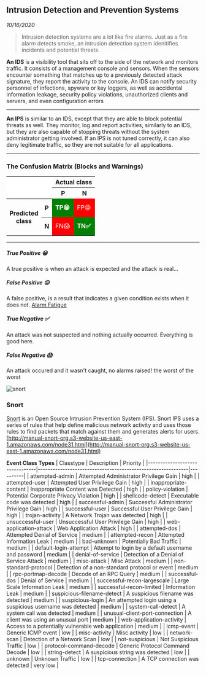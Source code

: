 Intrusion Detection and Prevention Systems
-----------
_10/16/2020_

> Intrusion detection systems are a lot like fire alarms. Just as a fire alarm detects smoke, an intrusion detection system idenitifies incidents and potential threats.

**An IDS** is a visibility tool that sits off to the side of the network and monitors traffic. It consists of a management console and sensors. When the sensors encounter something that matches up to a previously detected attack signature, they report the activity to the console. An IDS can notify security personnel of infections, spyware or key loggers, as well as accidental information leakage, security policy violations, unauthorized clients and servers, and even configuration errors

---

**An IPS** is similar to an IDS, except that they are able to block potential threats as well. They monitor, log and report activities, similarly to an IDS, but they are also capable of stopping threats without the system administrator getting involved. If an IPS is not tuned correctly, it can also deny legitimate traffic, so they are not suitable for all applications.

---

### The Confusion Matrix (Blocks and Warnings)

<table>
<tbody><tr>
<th style="background:white; border:none;" colspan="2" rowspan="2">
</th>
<th colspan="2" style="background:none;">Actual class
</th></tr>
<tr>
<th>P
</th>
<th>N
</th></tr>
<tr>
<th rowspan="2" style="height:6em;background:none;"><div>Predicted<br>class</div>
</th>
<th>P
</th>
<td style="background:green; color:white"><b>TP😁</b>
</td>
<td style="background:red; color:white">FP😒
</td></tr>
<tr>
<th>N
</th>
<td style="background:red; color:white">FN😱
</td>
<td style="background:green; color:white"><b>TN✅</b>
</td></tr>
</tbody></table>

---

##### True Positive 😁
A true positive is when an attack is expected and the attack is real...

##### False Positive 😒
A false positive, is a result that indicates a given condition exists when it does not. [Alarm Fatigue](https://en.wikipedia.org/wiki/Alarm_fatigue)

##### True Negative ✅
An attack was not suspected and nothing actually occurred. Everything is good here.

##### False Negative 😱
An attack occured and it wasn't caught, no alarms raised! the worst of the worst

![snort](https://snort.org/assets/SnortTM.png)
### Snort

[Snort](https://snort.org/) is an Open Source Intrusion Prevention System (IPS). Snort IPS uses a series of rules that help define malicious network activity and uses those rules to find packets that match against them and generates alerts for users.
[http://manual-snort-org.s3-website-us-east-1.amazonaws.com/node31.html](http://manual-snort-org.s3-website-us-east-1.amazonaws.com/node31.html)

**Event Class Types**
| Classtype                      | Description                                                 | Priority |
|--------------------------------|-------------------------------------------------------------|----------|
| attempted-admin                | Attempted Administrator Privilege Gain                      | high     |
| attempted-user                 | Attempted User Privilege Gain                               | high     |
| inappropriate-content          | Inappropriate Content was Detected                          | high     |
| policy-violation               | Potential Corporate Privacy Violation                       | high     |
| shellcode-detect               | Executable code was detected                                | high     |
| successful-admin               | Successful Administrator Privilege Gain                     | high     |
| successful-user                | Successful User Privilege Gain                              | high     |
| trojan-activity                | A Network Trojan was detected                               | high     |
| unsuccessful-user              | Unsuccessful User Privilege Gain                            | high     |
| web-application-attack         | Web Application Attack                                      | high     |
| attempted-dos                  | Attempted Denial of Service                                 | medium   |
| attempted-recon                | Attempted Information Leak                                  | medium   |
| bad-unknown                    | Potentially Bad Traffic                                     | medium   |
| default-login-attempt          | Attempt to login by a default username and password         | medium   |
| denial-of-service              | Detection of a Denial of Service Attack                     | medium   |
| misc-attack                    | Misc Attack                                                 | medium   |
| non-standard-protocol          | Detection of a non-standard protocol or event               | medium   |
| rpc-portmap-decode             | Decode of an RPC Query                                      | medium   |
| successful-dos                 | Denial of Service                                           | medium   |
| successful-recon-largescale    | Large Scale Information Leak                                | medium   |
| successful-recon-limited       | Information Leak                                            | medium   |
| suspicious-filename-detect     | A suspicious filename was detected                          | medium   |
| suspicious-login               | An attempted login using a suspicious username was detected | medium   |
| system-call-detect             | A system call was detected                                  | medium   |
| unusual-client-port-connection | A client was using an unusual port                          | medium   |
| web-application-activity       | Access to a potentially vulnerable web application          | medium   |
| icmp-event                     | Generic ICMP event                                          | low      |
| misc-activity                  | Misc activity                                               | low      |
| network-scan                   | Detection of a Network Scan                                 | low      |
| not-suspicious                 | Not Suspicious Traffic                                      | low      |
| protocol-command-decode        | Generic Protocol Command Decode                             | low      |
| string-detect                  | A suspicious string was detected                            | low      |
| unknown                        | Unknown Traffic                                             | low      |
| tcp-connection                 | A TCP connection was detected                               | very low |



